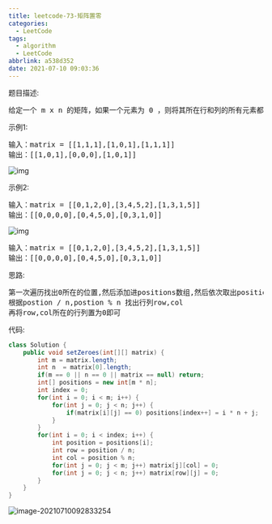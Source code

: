 ```yaml
---
title: leetcode-73-矩阵置零
categories:
  - LeetCode
tags:
  - algorithm
  - LeetCode
abbrlink: a538d352
date: 2021-07-10 09:03:36
---
```


题目描述:

<pre>
给定一个 m x n 的矩阵，如果一个元素为 0 ，则将其所在行和列的所有元素都设为 0 。请使用 原地 算法。
</pre>

示例1:

<pre>
输入：matrix = [[1,1,1],[1,0,1],[1,1,1]]
输出：[[1,0,1],[0,0,0],[1,0,1]]
</pre>

![img](https://gitee.com/cao_ziqiang/img/raw/master/20210710092421.jpeg)

示例2:

<pre>
输入：matrix = [[0,1,2,0],[3,4,5,2],[1,3,1,5]]
输出：[[0,0,0,0],[0,4,5,0],[0,3,1,0]]
</pre>

![img](https://gitee.com/cao_ziqiang/img/raw/master/20210710092541.png)

<pre>
输入：matrix = [[0,1,2,0],[3,4,5,2],[1,3,1,5]]
输出：[[0,0,0,0],[0,4,5,0],[0,3,1,0]]
</pre>

思路:

<pre>
第一次遍历找出0所在的位置,然后添加进positions数组,然后依次取出position
根据postion / n,postion % n 找出行列row,col
再将row,col所在的行列置为0即可
</pre>

代码:

```java
class Solution {
    public void setZeroes(int[][] matrix) {
        int m = matrix.length;
        int n  = matrix[0].length;
        if(m == 0 || n == 0 || matrix == null) return;
        int[] positions = new int[m * n];
        int index = 0;
        for(int i = 0; i < m; i++) {
            for(int j = 0; j < n; j++) {
                if(matrix[i][j] == 0) positions[index++] = i * n + j;
            }
        }
        for(int i = 0; i < index; i++) {
            int position = positions[i];
            int row = position / n;
            int col = position % n;
            for(int j = 0; j < m; j++) matrix[j][col] = 0;
            for(int j = 0; j < n; j++) matrix[row][j] = 0;
        }
    }
}
```

![image-20210710092833254](https://gitee.com/cao_ziqiang/img/raw/master/20210710092833.png)

